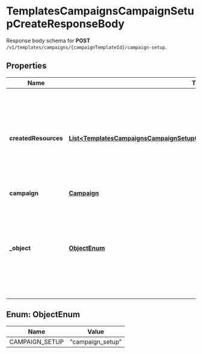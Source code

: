 

# TemplatesCampaignsCampaignSetupCreateResponseBody

Response body schema for **POST** `/v1/templates/campaigns/{campaignTemplateId}/campaign-setup`.

## Properties

| Name | Type | Description |
|------------ | ------------- | ------------- |
|**createdResources** | [**List&lt;TemplatesCampaignsCampaignSetupCreateResponseBodyCreatedResourcesItem&gt;**](TemplatesCampaignsCampaignSetupCreateResponseBodyCreatedResourcesItem.md) | Contains a list of resources that have been added to the project when the campaign has been created out of the template. |
|**campaign** | [**Campaign**](Campaign.md) |  |
|**_object** | [**ObjectEnum**](#ObjectEnum) | The type of the object represented by JSON. This object stores information about the campaign created out of the campaign template. |



## Enum: ObjectEnum

| Name | Value |
|---- | -----|
| CAMPAIGN_SETUP | &quot;campaign_setup&quot; |



